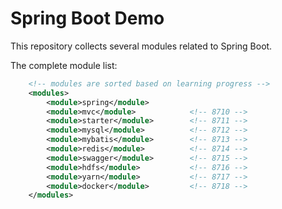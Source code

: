 # Spring Boot Demo

This repository collects several modules related to Spring Boot.

The complete module list:
```xml
    <!-- modules are sorted based on learning progress -->
    <modules>
        <module>spring</module>
        <module>mvc</module>            <!-- 8710 -->
        <module>starter</module>        <!-- 8711 -->
        <module>mysql</module>          <!-- 8712 -->
        <module>mybatis</module>        <!-- 8713 -->
        <module>redis</module>          <!-- 8714 -->
        <module>swagger</module>        <!-- 8715 -->
        <module>hdfs</module>           <!-- 8716 -->
        <module>yarn</module>           <!-- 8717 -->
        <module>docker</module>         <!-- 8718 -->
    </modules>
```
